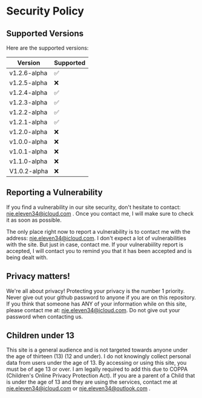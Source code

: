 # Security Policy

## Supported Versions
Here are the supported versions:

| Version       | Supported          |
| -------       | ------------------ |
| v1.2.6-alpha  | :white_check_mark: |
| v1.2.5-alpha  | ❌                |
| v1.2.4-alpha  | :white_check_mark: |
| v1.2.3-alpha  | :white_check_mark: |
| v1.2.2-alpha  | :white_check_mark: |
| v1.2.1-alpha   | :white_check_mark:|
| v1.2.0-alpha   | ❌ |
| v1.0.0-alpha   | ❌ |
| v1.0.1-alpha   | ❌ |
| v1.1.0-alpha   | ❌ |
| V1.0.2-alpha   | ❌ |


## Reporting a Vulnerability

If you find a vulnerability in our site security, don't hesitate to contact: nje.eleven34@icloud.com .
Once you contact me, I will make sure to check it as soon as possible. 

The only place right now to report a vulnerability is to contact me with the address: nje.eleven34@icloud.com. I don't expect a lot of vulnerabilities with the site. But just in case,
contact me. If your vulnerabiility report is accepted, I will contact you to remind you that it has been accepted and is being dealt with. 

## Privacy matters!

We're all about privacy! Protecting your privacy is the number 1 priority. Never give out your github password to anyone if you are on this repository. If you think that someone
has ANY of your information while on this site, please contact me at: nje.eleven34@icloud.com. Do not give out your password when contacting us. 

## Children under 13

This site is a general audience and is not targeted towards anyone under the age of thirteen (13) (12 and under). I do not knowingly collect personal data from users under the age of 13. By accessing or using this site, you must be of age 13 or over. I am legally required to add this due to COPPA (Children's Online Privacy Protection Act). If you are a parent of a Child that is under the age of 13 and they are using the services, contact me at nje.eleven34@icloud.com or nje.eleven34@outlook.com .
